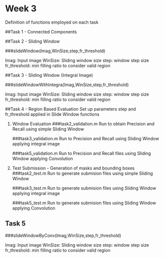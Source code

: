 # Week 3
Definition of functions employed on each task

##Task 1 - Connected Components


##Task 2 - Sliding Window
  
  ###slideWindow(Imag,WinSize,step,fr_threshold)
  
  Imag: Input image
  WinSize: Sliding window size
  step: window step size
  fr_threshold: min filling ratio to consider valid region
    

##Task 3 - Sliding Window (Integral Image)
  
  ###slideWindowWithIntegra(Imag,WinSize,step,fr_threshold)
  
  Imag: Input image
  WinSize: Sliding window size
  step: window step size
  fr_threshold: min filling ratio to consider valid region
      

##Task 4 - Region Based Evaluation
Set up parameters step and fr_threshold applied in Slide Window functions

1. Window Evaluation
    ###task2_validation.m 
    Run to obtain Precision and Recall using simple Sliding Window

    ###task3_validation.m 
    Run to Precision and Recall using Sliding Window applying integral image

    ###task5_validation.m 
    Run to Precision and Recall files using Sliding Window applying Convolution



2. Test Submission - Generation of masks and bounding boxes
    ###task2_test.m 
    Run to generate submision files using simple Sliding Window

    ###task3_test.m 
    Run to generate submision files using Sliding Window applying integral image

    ###task5_test.m 
    Run to generate submision files using Sliding Window applying Convolution


## Task 5
###slideWindowByConv(Imag,WinSize,step,fr_threshold)
  
  Imag: Input image
  WinSize: Sliding window size
  step: window step size
  fr_threshold: min filling ratio to consider valid region
      
